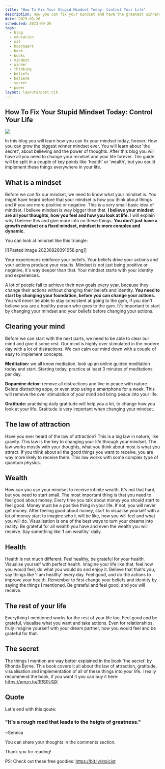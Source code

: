 ```yaml
---
title: "How To Fix Your Stupid Mindset Today: Control Your Life"
description: How you can fix your mindset and have the greatest winners mindset possible.
date: 2023-09-26
scheduled: 2023-09-26
tags:
  - blog
  - education
  - mil
  - hoornaert
  - book
  - books
  - mindest
  - winner
  - thinking
  - beliefs
  - believe
  - secret
  - power
layout: layouts/post.njk
---
```

## How To Fix Your Stupid Mindset Today: Control Your Life
**![](https://lh3.googleusercontent.com/k3zs0mdQyRuT9zcfJOXe8MZHStRw0aePzMdV8ufJg1rk2GdzkZsk9tu97KdBsrRKYw10Lx1ti4lU04sNjznx2i7yxoaHtF78eB4tuJjR_g7e4xLvonoMvHnL-_F7-HXY-d8_YVAh9grtd1AUhzSixpo)**

In this blog you will learn how you can fix your mindset today, forever. How you can grow the biggest winner mindset ever. You will learn about 'the secret', about believing and the power of thoughts. After this blog you will have all you need to change your mindset and your life forever. The guide will be split in a couple of key points like 'health' or 'wealth', but you could implement these things everywhere in your life.

## What is a mindset

Before we can fix our mindset, we need to know what your mindset is.
You might have heard before that your mindset is how you think about things and if you are more positive or negative. This is a very small basic idea of mindset, I believe mindset is way bigger than that. **I believe your mindset are all your thoughts, how you feel and how you look at life.** I will explain why I believe this and give more info on these things. **You don't just have a growth mindset or a fixed mindset, mindset is more complex and dynamic.**

You can look at mindset like this triangle:

![[Pasted image 20230926091658.png]]

Your experiences reinforce your beliefs. Your beliefs drive your actions and your actions produce your results. Mindset is not just being positive or negative, it's way deeper than that. Your mindset starts with your identity and experiences. 

A lot of people fail to achieve their new goals every year, because they change their actions without changing their beliefs and identity. **You need to start by changing your foundation, before you can change your actions.** You will never be able to stay consistent at going to the gym, if you don't believe you are a healthy person who goes to the gym. It's important to start by changing your mindset and your beliefs before changing your actions.

## Clearing your mind

Before we can start with the next parts, we need to be able to clear our mind and give it some rest. Our mind is highly over stimulated in the modern day with a lot of distractions. We can calm our mind down with a couple of easy to implement concepts. 

**Meditation:** we all know mediation, look up an online guided meditation today and start. Starting today, practice at least 3 minutes of meditations per day.

**Dopamine detox:** remove all distractions and live in peace with nature. Delete distracting apps, or even stop using a smartphone for a week. This will remove the over stimulation of your mind and bring peace into your life.

**Gratitude:** practising daily gratitude will help you a lot, to change how you look at your life. Gratitude is very important when changing your mindset.

## The law of attraction

Have you ever heard of the law of attraction? This is a big law in nature, like gravity. This law is the key to changing your life through your mindset. The law works mostly with your thoughts, what you think about most is what you attract. If you think about all the good things you want to receive, you are way more likely to receive them. This law works with some complex type of quantum physics. 

## Wealth

How can you use your mindset to receive infinite wealth. It's not that hard, but you need to start small. The most important thing is that you need to feel good about money. Every time you talk about money you should start to feel good. Money must be a positive thing in your life. If not, you will never get money. After feeling good about money, start to visualise yourself with a lot of money start to imagine who it will be like, how you will feel and what you will do. Visualisation is one of the best ways to turn your dreams into reality. Be grateful for all wealth you have and even the wealth you will receive. Say something like 'I am wealthy' daily.

## Health

Health is not much different. Feel healthy, be grateful for your health. Visualise yourself with perfect health. Imagine your life like that, feel how you would feel, do what you would do and enjoy it. Believe that that's you, say things like 'I am healthy' every day. Feel good, and do the actions to improve your health. Remember to first change your beliefs and identity by saying the things I mentioned. Be grateful and feel good, and you will receive.

## The rest of your life

Everything I mentioned works for the rest of your life too. Feel good and be grateful, visualise what you want and take actions. Even for relationships, truly imagine yourself with your dream partner, how you would feel and be grateful for that. 

## The secret

The things I mention are way better explained in the book 'the secret' by Rhonda Byrne. This book covers it all about the law of attraction, gratitude, visualisation and implementation of all of these things into your life. I really recommend the book, if you want it you can buy it here: https://amzn.to/3RS0UQX

## Quote

Let's end with this qoute:

### "It's a rough road that leads to the heigts of greatness."  
~Seneca

You can share your thoughts in the comments section. 

Thank you for reading!

PS: Check out these free goodies: https://bit.ly/stoicist 